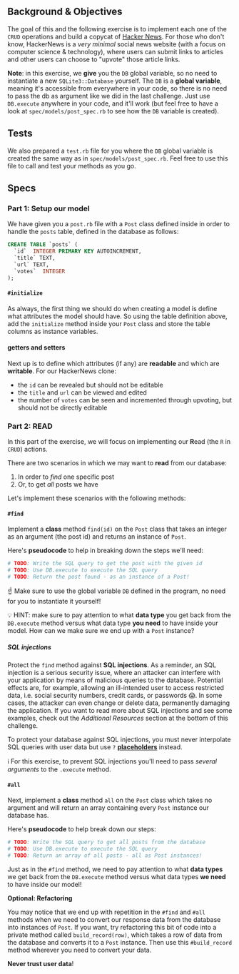 ## Background & Objectives

The goal of this and the following exercise is to implement each one of the `CRUD` operations and build a copycat of [Hacker News](https://news.ycombinator.com). For those who don't know, HackerNews is a _very minimal_ social news website (with a focus on computer science & technology), where users can submit links to articles and other users can choose to "upvote" those article links.

**Note**: in this exercise, we **give** you the `DB` global variable, so no need to instantiate a new `SQLite3::Database` yourself. The `DB` is a **global variable**, meaning it's accessible from everywhere in your code, so there is no need to pass the db as argument like we did in the last challenge. Just use `DB.execute` anywhere in your code, and it'll work (but feel free to have a look at `spec/models/post_spec.rb` to see how the `DB` variable is created).

## Tests

We also prepared a `test.rb` file for you where the `DB` global variable is created the same way as in `spec/models/post_spec.rb`. Feel free to use this file to call and test your methods as you go.

## Specs

### Part 1: Setup our model

We have given you a `post.rb` file with a `Post` class defined inside in order to handle the `posts` table, defined in the database as follows:

```sql
CREATE TABLE `posts` (
  `id`  INTEGER PRIMARY KEY AUTOINCREMENT,
  `title` TEXT,
  `url` TEXT,
  `votes`  INTEGER
);
```

#### `#initialize`

As always, the first thing we should do when creating a model is define what attributes the model should have. So using the table definition above, add the `initialize` method inside your `Post` class and store the table columns as instance variables.

#### getters and setters

Next up is to define which attributes (if any) are **readable** and which are **writable**. For our HackerNews clone:

  - the `id` can be revealed but should not be editable
  - the `title` and `url` can be viewed and edited
  - the number of `votes` can be seen and incremented through upvoting, but should not be directly editable

### Part 2: READ

In this part of the exercise, we will focus on implementing our **R**ead (the `R` in `CRUD`) actions.

There are two scenarios in which we may want to **read** from our database:

  1. In order to _find_ one specific post
  2. Or, to get _all_ posts we have

Let's implement these scenarios with the following methods:

#### `#find`

Implement a **class** method `find(id)` on the `Post` class that takes an integer as an argument (the post id) and returns an instance of `Post`.

Here's **pseudocode** to help in breaking down the steps we'll need:

```ruby
# TODO: Write the SQL query to get the post with the given id
# TODO: Use DB.execute to execute the SQL query
# TODO: Return the post found - as an instance of a Post!
```

☝️ Make sure to use the global variable `DB` defined in the program, no need for you to instantiate it yourself!

💡 HINT: make sure to pay attention to what **data type** you get back from the `DB.execute` method versus what data type **you need** to have inside your model. How can we make sure we end up with a `Post` instance?

##### SQL injections

Protect the `find` method against **SQL injections**. As a reminder, an SQL injection is a serious security issue, where an attacker can interfere with your application by means of malicious queries to the database. Potential effects are, for example, allowing an ill-intended user to access restricted data, i.e. social security numbers, credit cards, or passwords 😱. In some cases, the attacker can even change or delete data, permanently damaging the application. If you want to read more about SQL injections and see some examples, check out the _Additional Resources_ section at the bottom of this challenge.

To protect your database against SQL injections, you must never interpolate SQL queries with user data but use `?` [**placeholders**](http://ruby.bastardsbook.com/chapters/sql/#placeholders-sqlite-gem) instead.

ℹ️ For this exercise, to prevent SQL injections you'll need to pass _several arguments_ to the `.execute` method.

#### `#all`

Next, implement a **class** method `all` on the `Post` class which takes no argument and will return an array containing every `Post` instance our database has.

Here's **pseudocode** to help break down our steps:

```ruby
# TODO: Write the SQL query to get all posts from the database
# TODO: Use DB.execute to execute the SQL query
# TODO: Return an array of all posts - all as Post instances!
```

Just as in the `#find` method, we need to pay attention to what **data types** we get back from the `DB.execute` method versus what data types **we need** to have inside our model!

**Optional: Refactoring**

You may notice that we end up with repetition in the `#find` and `#all` methods when we need to convert our response data from the database into instances of `Post`. If you want, try refactoring this bit of code into a private method called `build_record(row)`, which takes a row of data from the database and converts it to a `Post` instance. Then use this `#build_record` method wherever you need to convert your data.


**Never trust user data**!
